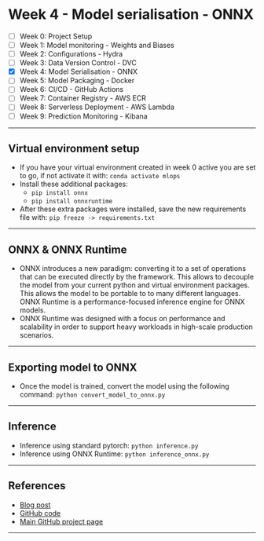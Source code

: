 # Week 4 - Model serialisation - ONNX
- [ ] Week 0: Project Setup
- [ ] Week 1: Model monitoring - Weights and Biases
- [ ] Week 2: Configurations - Hydra
- [ ] Week 3: Data Version Control - DVC
- [x] Week 4: Model Serialisation - ONNX
- [ ] Week 5: Model Packaging - Docker
- [ ] Week 6: CI/CD - GitHub Actions
- [ ] Week 7: Container Registry - AWS ECR
- [ ] Week 8: Serverless Deployment - AWS Lambda
- [ ] Week 9: Prediction Monitoring - Kibana
***


## Virtual environment setup
- If you have your virtual environment created in week 0 active you are set to go, if not activate it with: `conda activate mlops`
- Install these additional packages:
    - `pip install onnx`
    - `pip install onnxruntime`
- After these extra packages were installed, save the new requirements file with: `pip freeze -> requirements.txt`
***

## ONNX & ONNX Runtime
- ONNX introduces a new paradigm: converting it to a set of operations that can be executed directly by the framework. This allows to decouple the model from your current python and virtual environment packages. This allows the model to be portable to to many different languages. ONNX Runtime is a performance-focused inference engine for ONNX models. 
- ONNX Runtime was designed with a focus on performance and scalability in order to support heavy workloads in high-scale production scenarios.
***

## Exporting model to ONNX
- Once the model is trained, convert the model using the following command: `python convert_model_to_onnx.py`
***

## Inference
- Inference using standard pytorch: `python inference.py`
- Inference using ONNX Runtime: `python inference_onnx.py`
***

## References
- [Blog post](https://www.ravirajag.dev/blog/mlops-onnx)
- [GitHub code](https://github.com/graviraja/MLOps-Basics/tree/main/week_4_onnx)
- [Main GitHub project page](https://github.com/graviraja/MLOps-Basics)
***